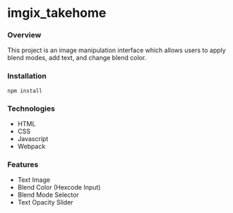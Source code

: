 # imgix_takehome

### Overview

This project is an image manipulation interface which allows users to apply blend modes, add text, and change blend color.

### Installation

`npm install`

### Technologies

* HTML
* CSS
* Javascript
* Webpack

### Features

* Text Image
* Blend Color (Hexcode Input)
* Blend Mode Selector
* Text Opacity Slider